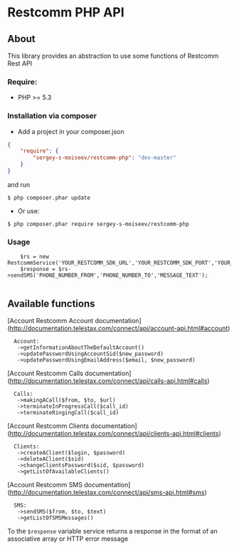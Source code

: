 Restcomm PHP API
========================

## About
This library provides an abstraction to use some functions of Restcomm Rest API

### Require:

- PHP >= 5.3

### Installation via composer

- Add a project in your composer.json

```json
{
    "require": {
        "sergey-s-moiseev/restcomm-php": "dev-master"
    }
}
```
and run
  
```$ php composer.phar update```


- Or use:
```
$ php composer.phar require sergey-s-moiseev/restcomm-php
```

### Usage

```
    $rs = new RestcommService('YOUR_RESTCOMM_SDK_URL','YOUR_RESTCOMM_SDK_PORT','YOUR_SID','YOUR_TOKEN');
    $response = $rs->sendSMS('PHONE_NUMBER_FROM','PHONE_NUMBER_TO','MESSAGE_TEXT');
    
```


 ## Available functions
 [Account Restcomm Account documentation] (http://documentation.telestax.com/connect/api/account-api.html#account)
    
      Account:   
       ->getInformationAboutTheDefaultAccount() 
       ->updatePasswordUsingAccountSid($new_password)
       ->updatePasswordUsingEmailAddress($email, $new_password)
       
 [Account Restcomm Calls documentation] (http://documentation.telestax.com/connect/api/calls-api.html#calls)
 
      Calls:
       ->makingACall($from, $to, $url)
       ->terminateInProgressCall($call_id)
       ->terminateRingingCall($call_id)

 [Account Restcomm Clients documentation] (http://documentation.telestax.com/connect/api/clients-api.html#clients)
 
      Clients:
       ->createAClient($login, $password)
       ->deleteAClient($sid)
       ->changeClientsPassword($sid, $password)
       ->getListOfAvailableClients()

 [Account Restcomm SMS documentation] (http://documentation.telestax.com/connect/api/sms-api.html#sms)
 
      SMS:
       ->sendSMS($from, $to, $text)
       ->getListOfSMSMessages()

To the ```$response``` variable service returns a response in the format of an associative array or HTTP error message
